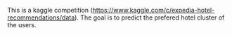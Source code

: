 This is a kaggle competition (https://www.kaggle.com/c/expedia-hotel-recommendations/data). The goal is to predict the prefered hotel cluster of the users. 
